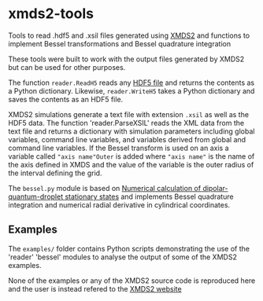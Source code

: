 # xmds2-tools
Tools to read .hdf5 and .xsil files generated using [XMDS2](http://xmds.org) and functions to implement Bessel transformations and Bessel quadrature integration

These tools were built to work with the output files generated by XMDS2 but can be used for other purposes.

The function `reader.ReadH5` reads any [HDF5 file](https://www.hdfgroup.org/solutions/hdf5/) and returns the contents as a Python dictionary. Likewise, `reader.WriteH5` takes a Python dictionary and saves the contents as an HDF5 file.

XMDS2 simulations generate a text file with extension `.xsil` as well as the HDF5 data. The function 'reader.ParseXSIL' reads the XML data from the text file and returns a dictionary with simulation parameters including global variables, command line variables, and variables derived from global and command line variables. If the Bessel transform is used on an axis a variable called `"axis name"Outer` is added where `"axis name"` is the name of the axis defined in XMDS and the value of the variable is the outer radius of the interval defining the grid.

The `bessel.py` module is based on [Numerical calculation of dipolar-quantum-droplet stationary states](https://journals.aps.org/prresearch/abstract/10.1103/PhysRevResearch.3.013283) and implements Bessel quadrature integration and numerical radial derivative in cylindrical coordinates.

## Examples
The `examples/` folder contains Python scripts demonstrating the use of the 'reader' 'bessel' modules to analyse the output of some of the XMDS2 examples.

None of the examples or any of the XMDS2 source code is reproduced here and the user is instead refered to the [XMDS2 website](http://xmds.org')
